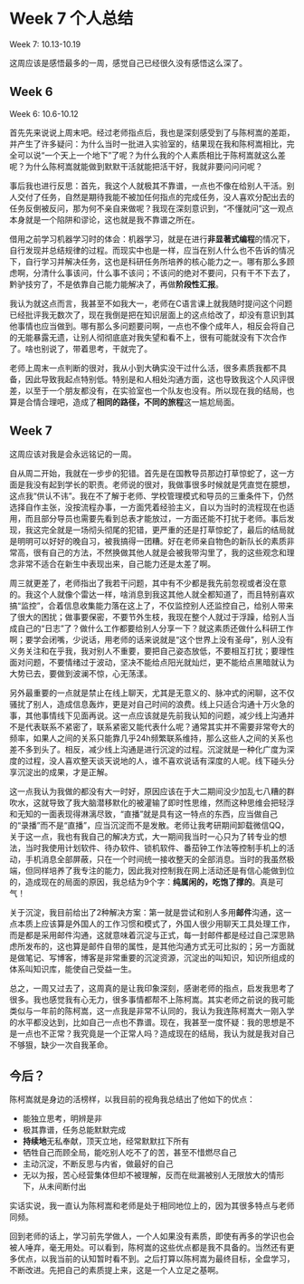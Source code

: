 # Week 7 个人总结

Week 7: 10.13-10.19

这周应该是感悟最多的一周，感觉自己已经很久没有感悟这么深了。

## Week 6

Week 6: 10.6-10.12

首先先来说说上周末吧。经过老师指点后，我也是深刻感受到了与陈柯嵩的差距，并产生了许多疑问：为什么当时一批进入实验室的，结果现在我和陈柯嵩相比，完全可以说“一个天上一个地下”了呢？为什么我的个人素质相比于陈柯嵩就这么差呢？为什么陈柯嵩就能做到默默干活就能把活干好，我就非要问问问呢？

事后我也进行反思：首先，我这个人就极其不靠谱，一点也不像在给别人干活。别人交付了任务，自然是期待我能不被加任何指点的完成任务，没人喜欢分配出去的任务反倒被反问，那为何不亲自来做呢？我现在深刻意识到，“不懂就问”这一观点本身就是一个陷阱和谬论，这也就是我不靠谱之所在。

借用之前学习机器学习时的体会：机器学习，就是在进行**非显著式编程**的情况下，自行发现并总结规律的过程。而现实中也是一样，应当在别人什么也不告诉的情况下，自行学习并解决任务，这也是科研任务所培养的核心能力之一。哪有那么多顾虑啊，分清什么事该问，什么事不该问；不该问的绝对不要问，只有干不下去了，黔驴技穷了，不是依靠自己能力能解决了，再做**阶段性汇报**。

我认为就这点而言，我甚至不如我大一，老师在C语言课上就我随时提问这个问题已经批评我无数次了，现在我倒是把在知识层面上的这点给改了，却没有意识到其他事情也应当做到。哪有那么多问题要问啊，一点也不像个成年人，相反会将自己的无能暴露无遗，让别人彻彻底底对我失望和看不上，很有可能就没有下次合作了。啥也别说了，带着思考，干就完了。

老师上周末一点判断的很对，我从小到大确实没干过什么活，很多素质我都不具备，因此导致我起点特别低。特别是和人相处沟通方面，这也导致我这个人风评很差，以至于一个朋友都没有，在实验室也一个队友也没有。所以现在我的结局，也算是合情合理吧，造成了**相同的路径，不同的旅程**这一尴尬局面。

## Week 7

这周应该对我是会永远铭记的一周。

自从周二开始，我就在一步步的犯错。首先是在国教导员那边打草惊蛇了，这一方面是我没有起到学长的职责。老师说的很对，我做事很多时候就是凭直觉在臆想，这点我“供认不讳”。我在不了解于老师、学校管理模式和导员的三重条件下，仍然选择自作主张，没按流程办事，一方面凭着经验主义，自以为当时的流程现在也适用，而且部分导员也需要先看到总表才能放过，一方面还能不打扰于老师。事后发现，我这完全就是一场彻头彻尾的犯错，更严重的还是打草惊蛇了，最后的结局就是明明可以好好的晚自习，被我搞得一团糟。好在老师亲自物色的新队长的素质非常高，很有自己的方法，不然换做其他人就是会被我带沟里了，我的这些观念和理念非常不适合在新生中表现出来，自己能力还是太差了啊。

周三就更差了，老师指出了我若干问题，其中有不少都是我先前忽视或者没在意的。我这个人就像个雷达一样，啥消息到我这其他人就全都知道了，而且特别喜欢搞“监控”，合着信息收集能力落在这上了，不仅监控别人还监控自己，给别人带来了很大的困扰；做事要保密，不要节外生枝，我现在整个人就过于浮躁，给别人当成自己的“日志”了？做什么工作都要给别人分享一下？就这素质还做什么科研工作啊；要学会闭嘴，少说话，用老师的话来说就是“这个世界上没有圣母”，别人没有义务关注和在乎我，我对别人不重要，要把自己姿态放低，不要相互打扰；要理性面对问题，不要情绪过于波动，坚决不能给点阳光就灿烂，更不能给点黑暗就认为大势已去，要做到波澜不惊，心无荡漾。

另外最重要的一点就是禁止在线上聊天，尤其是无意义的、脉冲式的闲聊，这不仅骚扰了别人，造成信息轰炸，更是对自己时间的浪费。线上只适合沟通十万火急的事，其他事情线下见面再说。这一点应该就是先前我认知的问题，减少线上沟通并不是代表联系不紧密了，联系紧密又能代表什么呢？通常其实并不需要非常夸大的频率，如果人之间的关系只能靠几乎24h频繁联系维持，那么这些人之间的关系也差不多到头了。相反，减少线上沟通是进行沉淀的过程。沉淀就是一种化广度为深度的过程，没人喜欢整天谈天说地的人，谁不喜欢说话有深度的人呢。线下碰头分享沉淀出的成果，才是正解。

这一点我认为我做的都没有大一时好，原因应该在于大二期间没少加乱七八糟的群吹水，这就导致了我大脑潜移默化的被灌输了即时性思维，然而这种思维会把轻浮和无知的一面表现得淋漓尽致，“直播”就是具有这一特点的东西，应当做自己的“录播”而不是“直播”，应当沉淀而不是发散。老师让我考研期间卸载微信QQ，关于这一点，我也有我自己的解决方式，大一期间我当时一心只为了转专业的想法，当时我使用计划软件、待办软件、锁机软件、番茄钟工作法等控制手机上的活动，手机消息全部屏蔽，只在一个时间统一接收整天的全部消息。当时的我虽然极端，但同样培养了我专注的能力，因此我对控制我在网上活动还是有信心能做到位的，造成现在的局面的原因，我总结为9个字：**纯属闲的，吃饱了撑的**。真是可气！

关于沉淀，我目前给出了2种解决方案：第一就是尝试和别人多用**邮件**沟通，这一点本质上应该算是外国人的工作习惯和模式了，外国人很少用聊天工具处理工作，而是都是采用邮件沟通，这就意味着沉淀与正式，每一封邮件都是经过自己深思熟虑所发布的，这也算是邮件自带的属性，是其他沟通方式无可比拟的；另一方面就是做笔记、写博客，博客是非常重要的沉淀资源，沉淀出的叫知识，知识所组成的体系叫知识库，能使自己受益一生。

总之，一周又过去了，这周真的是让我印象深刻，感谢老师的指点，启发我思考了很多。我也感觉我有心无力，很多事情都帮不上陈柯嵩。其实老师之前说的我可能类似与一年前的陈柯嵩，这一点我是非常不认同的，我认为我连陈柯嵩大一刚入学的水平都没达到，比如自己一点也不靠谱。现在，我甚至一度怀疑：我的思想是不是一点也不正常？我究竟是一个正常人吗？造成现在的结局，我认为就是我对自己不够狠，缺少一次自我革命。

## 今后？
陈柯嵩就是身边的活榜样，以我目前的视角我总结出了他如下的优点：

- 能独立思考，明辨是非
- 极其靠谱，任务总能默默完成
- **持续地**无私奉献，顶天立地，经常默默扛下所有
- 牺牲自己而顾全局，能吃别人吃不了的苦，甚至不惜燃尽自己
- 主动沉淀，不断反思与内省，做最好的自己
- 无以为报，苦心经营集体但却不被理解，反而在纰漏被别人无限放大的情形下，从未间断付出

实话实说，我一直认为陈柯嵩和老师是处于相同地位上的，因为其很多特点与老师同频。

回到老师的话上，学习前先学做人，一个人如果没有素质，即使有再多的学识也会被人唾弃，毫无用处。可以看到，陈柯嵩的这些优点都是我不具备的。当然还有更多优点，以我当前的认知暂时看不到。之后打算以陈柯嵩为最终目标，全盘学习，不断改进。先把自己的素质提上来，这是一个人立足之基啊。